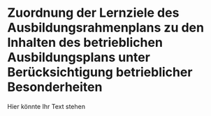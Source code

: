 # Zuordnung der Lernziele des Ausbildungsrahmenplans zu den Inhalten des betrieblichen Ausbildungsplans unter Berücksichtigung betrieblicher Besonderheiten

Hier könnte Ihr Text stehen